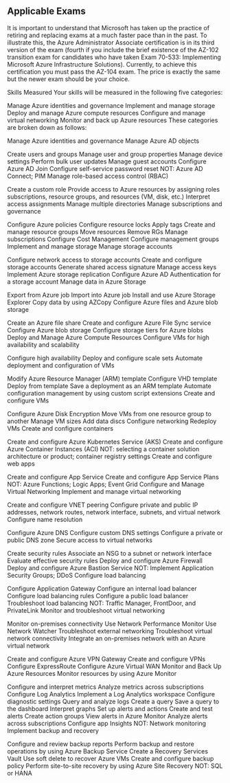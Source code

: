 ## Applicable Exams
It is important to understand that Microsoft has taken up the practice of retiring and replacing exams at a much faster pace than in the past. To illustrate this, the Azure Administrator Associate certification is in its third version of the exam (fourth if you include the brief existence of the AZ-102 transition exam for candidates who have taken Exam 70-533: Implementing Microsoft Azure Infrastructure Solutions). Currently, to achieve this certification you must pass the AZ-104 exam. The price is exactly the same but the newer exam should be your choice.

Skills Measured
Your skills will be measured in the following five categories:

Manage Azure identities and governance
Implement and manage storage
Deploy and manage Azure compute resources
Configure and manage virtual networking
Monitor and back up Azure resources
These categories are broken down as follows:

Manage Azure identities and governance
Manage Azure AD objects

Create users and groups
Manage user and group properties
Manage device settings
Perform bulk user updates
Manage guest accounts
Configure Azure AD Join
Configure self-service password reset
NOT: Azure AD Connect; PIM
Manage role-based access control (RBAC)

Create a custom role
Provide access to Azure resources by assigning roles subscriptions, resource groups, and resources (VM, disk, etc.)
Interpret access assignments
Manage multiple directories
Manage subscriptions and governance

Configure Azure policies
Configure resource locks
Apply tags
Create and manage resource groups
Move resources
Remove RGs
Manage subscriptions
Configure Cost Management
Configure management groups
Implement and manage storage
Manage storage accounts

Configure network access to storage accounts
Create and configure storage accounts
Generate shared access signature
Manage access keys
Implement Azure storage replication
Configure Azure AD Authentication for a storage account
Manage data in Azure Storage

Export from Azure job
Import into Azure job
Install and use Azure Storage Explorer
Copy data by using AZCopy
Configure Azure files and Azure blob storage

Create an Azure file share
Create and configure Azure File Sync service
Configure Azure blob storage
Configure storage tiers for Azure blobs
Deploy and Manage Azure Compute Resources
Configure VMs for high availability and scalability

Configure high availability
Deploy and configure scale sets
Automate deployment and configuration of VMs

Modify Azure Resource Manager (ARM) template
Configure VHD template
Deploy from template
Save a deployment as an ARM template
Automate configuration management by using custom script extensions
Create and configure VMs

Configure Azure Disk Encryption
Move VMs from one resource group to another
Manage VM sizes
Add data discs
Configure networking
Redeploy VMs
Create and configure containers

Create and configure Azure Kubernetes Service (AKS)
Create and configure Azure Container Instances (ACI)
NOT: selecting a container solution architecture or product; container registry settings
Create and configure web apps

Create and configure App Service
Create and configure App Service Plans
NOT: Azure Functions; Logic Apps; Event Grid
Configure and Manage Virtual Networking
Implement and manage virtual networking

Create and configure VNET peering
Configure private and public IP addresses, network routes, network interface, subnets, and virtual network
Configure name resolution

Configure Azure DNS
Configure custom DNS settings
Configure a private or public DNS zone
Secure access to virtual networks

Create security rules
Associate an NSG to a subnet or network interface
Evaluate effective security rules
Deploy and configure Azure Firewall
Deploy and configure Azure Bastion Service
NOT: Implement Application Security Groups; DDoS
Configure load balancing

Configure Application Gateway
Configure an internal load balancer
Configure load balancing rules
Configure a public load balancer
Troubleshoot load balancing
NOT: Traffic Manager, FrontDoor, and PrivateLink
Monitor and troubleshoot virtual networking

Monitor on-premises connectivity
Use Network Performance Monitor
Use Network Watcher
Troubleshoot external networking
Troubleshoot virtual network connectivity
Integrate an on-premises network with an Azure virtual network

Create and configure Azure VPN Gateway
Create and configure VPNs
Configure ExpressRoute
Configure Azure Virtual WAN
Monitor and Back Up Azure Resources
Monitor resources by using Azure Monitor

Configure and interpret metrics
Analyze metrics across subscriptions
Configure Log Analytics
Implement a Log Analytics workspace
Configure diagnostic settings
Query and analyze logs
Create a query
Save a query to the dashboard
Interpret graphs
Set up alerts and actions
Create and test alerts
Create action groups
View alerts in Azure Monitor
Analyze alerts across subscriptions
Configure app Insights
NOT: Network monitoring
Implement backup and recovery

Configure and review backup reports
Perform backup and restore operations by using Azure Backup Service
Create a Recovery Services Vault
Use soft delete to recover Azure VMs
Create and configure backup policy
Perform site-to-site recovery by using Azure Site Recovery
NOT: SQL or HANA